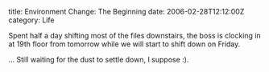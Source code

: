 title: Environment Change: The Beginning
date: 2006-02-28T12:12:00Z
category: Life

Spent half a day shifting most of the files downstairs, the boss is clocking in at 19th floor from tomorrow while we will start to shift down on Friday.

… Still waiting for the dust to settle down, I suppose :).
